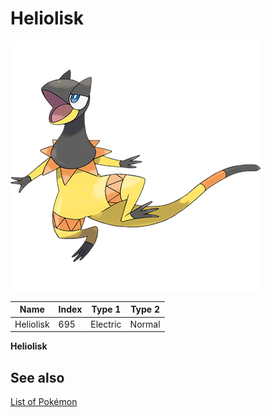 # Heliolisk


![Heliolisk](images/695.png)

| **Name** | **Index** | **Type 1** | **Type 2** |
|----|----|----|----|
| Heliolisk | 695 | Electric | Normal  |

**Heliolisk** 

## See also

[List of Pokémon](../pokemon.md)
